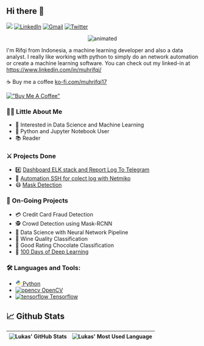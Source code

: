 ## Hi there 👋 

![](https://komarev.com/ghpvc/?username=muhrifqi17&style=for-the-badge) 
[![LinkedIn](https://img.shields.io/badge/linkedin-%230077B5.svg?style=for-the-badge&logo=linkedin&logoColor=white)](https://www.linkedin.com/in/muhrifqi/)
[![Gmail](https://img.shields.io/badge/Gmail-D14836?style=for-the-badge&logo=gmail&logoColor=white)](mailto:mr.rifqi2000@gmail.com)
[![Twitter](https://img.shields.io/badge/Twitter-1DA1F2?style=for-the-badge&logo=twitter&logoColor=white)]()
 


<p align="center">
<img src="https://64.media.tumblr.com/f64a06b76d7d7d33a9fbc24307f18808/5254df45ab7bc950-e8/s540x810/c8d80fee97ed3bbaab9f7da3300a8eab5b7d7a06.gif" alt="animated" />
</p>

I'm Rifqi from Indonesia, a machine learning developer and also a data analyst. I really like working with python to simply do an network automation or create a machine learning software. You can check out my linked-in at https://www.linkedin.com/in/muhrifqi/  

☕ Buy me a coffee  [ko-fi.com/muhrifqi17](ko-fi.com/muhrifqi17) 

[!["Buy Me A Coffee"](https://www.buymeacoffee.com/assets/img/custom_images/orange_img.png)](https://www.buymeacoffee.com/lukaspurbaw)

### 👨‍💻 Little About Me
* 👾 Interested in Data Science and Machine Learning   
* 🐍 Python and Jupyter Notebook User
* 📚 Reader

### ⚔️ Projects Done
* #️⃣ [Dashboard ELK stack and Report Log To Telegram]()
* 🤖 [Automation SSH for colect log with Netmiko]()
* 😷 [Mask Detection]()

### 🚧 On-Going Projects

* 💳 Credit Card Fraud Detection
* 🕵️ Crowd Detection using Mask-RCNN
* 🧬 Data Science with Neural Network Pipeline
* 🍹 Wine Quality Classification
* 🍪 Good Rating Chocolate Classification
* 💯 [100 Days of Deep Learning](https://github.com/LukasPurbaW/100_Days_of_Deep_Learning)


### 🛠️ Languages and Tools:
* <a href="https://www.python.org" target="_blank" rel="noreferrer"> <img src="https://raw.githubusercontent.com/devicons/devicon/master/icons/python/python-original.svg" alt="Python" width="15" height="15"/> Python </a>
* <a href="https://opencv.org/" target="_blank" rel="noreferrer"> <img src="https://www.vectorlogo.zone/logos/opencv/opencv-icon.svg" alt="opencv" width="15" height="15"/> OpenCV </a>
* <a href="https://www.tensorflow.org" target="_blank" rel="noreferrer"> <img src="https://www.vectorlogo.zone/logos/tensorflow/tensorflow-icon.svg" alt="tensorflow" width="15" height="15"/> Tensorflow </a>

## 📈 Github Stats
| <img align="center" width="320px" src="https://github-readme-stats-eight-theta.vercel.app/api?username=muhrifqi17&show_icons=true&hide_border=true&theme=radical&include_all_commits=true&count_private=true" alt="Lukas' GitHub Stats"> | <img align="center" width="295px" src="https://github-readme-stats-eight-theta.vercel.app/api/top-langs/?username=muhrifqi17&langs_count=8&layout=compact&hide_border=true&theme=radical" alt="Lukas' Most Used Language">
| ------------- | ------------- |  
